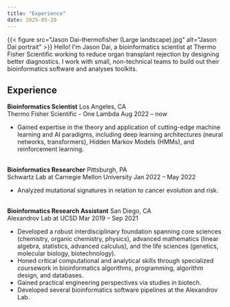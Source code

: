 ```yaml
---
title: "Experience"
date: 2025-05-20
---
```


{{< figure
    src="Jason Dai-thermofisher (Large landscape).jpg"
    alt="Jason Dai portrait"
    >}}
Hello! I'm Jason Dai, a bioinformatics scientist at Thermo Fisher Scientific working to reduce organ transplant rejection by designing better diagnostics. I work with small, non-technical teams to build out their bioinformatics software and analyses toolkits.

## Experience

<div class="resume-line">
    <span class="Position"><b>Bioinformatics Scientist</b></span>
    <span class="location">Los Angeles, CA</span>
</div>
<div class="resume-line">
    <span class="company text-neutral-500">Thermo Fisher Scientific - One Lambda</span>
    <span class="date text-neutral-500">Aug 2022 – now</span>
</div>
<ul>
  <li>Gained expertise in the theory and application of cutting-edge machine learning and AI paradigms, including deep learning architectures (neural networks, transformers), Hidden Markov Models (HMMs), and reinforcement learning.</li>

</ul>
&nbsp;

<div class="resume-line">
    <span class="position"><b>Bioinformatics Researcher</b></span>
    <span class="location">Pittsburgh, PA</span>
</div>
<div class="resume-line">
    <span class="company text-neutral-500">Schwartz Lab at Carnegie Mellon University</span>
    <span class="date text-neutral-500">Jan 2022 – May 2022</span>
</div>
<ul>
  <li>Analyzed mutational signatures in relation to cancer evolution and risk.</li>
</ul>
&nbsp;

<div class="resume-line">
    <span class="position"><b>Bioinformatics Research Assistant</b></span>
    <span class="location">San Diego, CA</span>
</div>
<div class="resume-line">
    <span class="company text-neutral-500">Alexandrov Lab at UCSD</span>
    <span class="date text-neutral-500">Mar 2019 – Sep 2021</span>
</div>
<ul>
  <li>Developed a robust interdisciplinary foundation spanning core sciences (chemistry, organic chemistry, physics), advanced mathematics (linear algebra, statistics, advanced calculus), and the life sciences (genetics, molecular biology, biotechnology).</li>
  <li>Honed critical computational and analytical skills through specialized coursework in bioinformatics algorithms, programming, algorithm design, and databases.</li>
  <li>Gained practical engineering perspectives via studies in biotech.</li>
  <li>Developed several bioinformatics software pipelines at the Alexandrov Lab.</li>
</ul>
&nbsp;